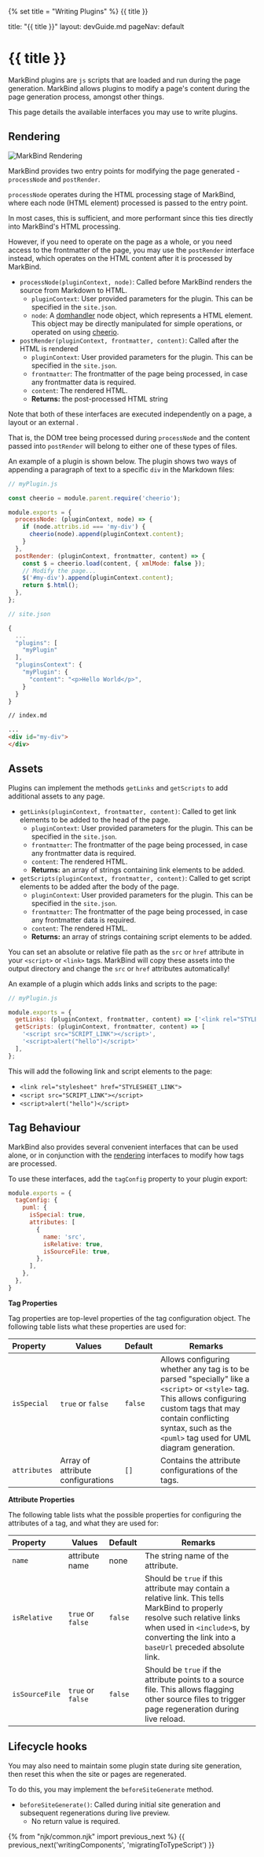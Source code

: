 {% set title = "Writing Plugins" %}
<span id="title" class="d-none">{{ title }}</span>

<frontmatter>
  title: "{{ title }}"
  layout: devGuide.md
  pageNav: default
</frontmatter>

# {{ title }}

MarkBind plugins are `js` scripts that are loaded and run during the page generation. MarkBind allows plugins to modify a page's content during the page generation process, amongst other things.

This page details the available interfaces you may use to write plugins.

## Rendering

![MarkBind Rendering]({{baseUrl}}/images/rendering.png)

MarkBind provides two entry points for modifying the page generated - `processNode` and `postRender`.

`processNode` operates during the HTML processing stage of MarkBind, where each node (HTML element) processed is passed
to the entry point.

In most cases, this is sufficient, and more performant since this ties directly into MarkBind's HTML processing.

However, if you need to operate on the page as a whole, or you need access to the frontmatter of the page, you may use the `postRender` interface instead, which operates on the HTML content after it is processed by MarkBind.

* `processNode(pluginContext, node)`: Called before MarkBind renders the source from Markdown to HTML.
  * `pluginContext`: User provided parameters for the plugin. This can be specified in the `site.json`.
  * `node`: A [domhandler](https://github.com/fb55/domhandler) node object, which represents a HTML element.
    This object may be directly manipulated for simple operations, or operated on using [cheerio](https://cheerio.js.org/).
* `postRender(pluginContext, frontmatter, content)`: Called after the HTML is rendered
  * `pluginContext`: User provided parameters for the plugin. This can be specified in the `site.json`.
  * `frontmatter`: The frontmatter of the page being processed, in case any frontmatter data is required.
  * `content`: The rendered HTML.
  * **Returns:** the post-processed HTML string

<box type="info">

Note that both of these interfaces are executed independently on a page, a layout or an
<popover>
<template slot="content">
Something referenced by a panel with a `src` attribute (`<panel src="...">`).
</template>
external
</popover>.

That is, the DOM tree being processed during `processNode` and the content passed into `postRender` will belong to either one of these types of files.
</box>

An example of a plugin is shown below. The plugin shows two ways of appending a paragraph of text to a specific `div` in the Markdown files:

```js
// myPlugin.js

const cheerio = module.parent.require('cheerio');

module.exports = {
  processNode: (pluginContext, node) => {
    if (node.attribs.id === 'my-div') {
      cheerio(node).append(pluginContext.content);
    }
  },
  postRender: (pluginContext, frontmatter, content) => {
    const $ = cheerio.load(content, { xmlMode: false });
    // Modify the page...
    $('#my-div').append(pluginContext.content);
    return $.html();
  },
};
```

```js
// site.json

{
  ...
  "plugins": [
    "myPlugin"
  ],
  "pluginsContext": {
    "myPlugin": {
      "content": "<p>Hello World</p>",
    }
  }
}
```

```md
// index.md

...
<div id="my-div">
</div>
```

## Assets

Plugins can implement the methods `getLinks` and `getScripts` to add additional assets to any page.

* `getLinks(pluginContext, frontmatter, content)`: Called to get link elements to be added to the head of the page.
  * `pluginContext`: User provided parameters for the plugin. This can be specified in the `site.json`.
  * `frontmatter`: The frontmatter of the page being processed, in case any frontmatter data is required.
  * `content`: The rendered HTML.
  * **Returns:** an array of strings containing link elements to be added.
* `getScripts(pluginContext, frontmatter, content)`: Called to get script elements to be added after the body of the page.
  * `pluginContext`: User provided parameters for the plugin. This can be specified in the `site.json`.
  * `frontmatter`: The frontmatter of the page being processed, in case any frontmatter data is required.
  * `content`: The rendered HTML.
  * **Returns:** an array of strings containing script elements to be added.

<box type="success" header="Local assets">

You can set an absolute or relative file path as the `src` or `href` attribute in your `<script>` or `<link>` tags.
MarkBind will copy these assets into the output directory and change the `src` or `href` attributes automatically!
</box>

An example of a plugin which adds links and scripts to the page:

```js
// myPlugin.js

module.exports = {
  getLinks: (pluginContext, frontmatter, content) => ['<link rel="STYLESHEET_LINK">'],
  getScripts: (pluginContext, frontmatter, content) => [
    '<script src="SCRIPT_LINK"></script>',
    '<script>alert("hello")</script>'
  ],
};

```

This will add the following link and script elements to the page:

* `<link rel="stylesheet" href="STYLESHEET_LINK">`
* `<script src="SCRIPT_LINK"></script>`
* `<script>alert("hello")</script>`

## Tag Behaviour

MarkBind also provides several convenient interfaces that can be used alone, or in conjunction with the [rendering](#rendering) interfaces to modify how tags are processed.

To use these interfaces, add the `tagConfig` property to your plugin export:

```js
module.exports = {
  tagConfig: {
    puml: {
      isSpecial: true,
      attributes: [
        {
          name: 'src',
          isRelative: true,
          isSourceFile: true,
        },
      ],
    },
  },
}
```

**Tag Properties**

Tag properties are top-level properties of the tag configuration object. The following table lists what these properties are used for:

Property | Values | Default | Remarks
:----- | ------- | ---- | ----
`isSpecial` | `true` or `false` | `false` | Allows configuring whether any tag is to be parsed "specially" like a `<script>` or `<style>` tag. This allows configuring custom tags that may contain conflicting syntax, such as the `<puml>` tag used for UML diagram generation.
`attributes` | Array of attribute configurations | `[]` | Contains the attribute configurations of the tags.

**Attribute Properties**

The following table lists what the possible properties for configuring the attributes of a tag, and what they are used for:

Property | Values | Default | Remarks
:----- | ------- | ---- | ----
`name` | attribute name | none | The string name of the attribute.
`isRelative` | `true` or `false` | `false` | Should be `true` if this attribute may contain a relative link. This tells MarkBind to properly resolve such relative links when used in `<include>`s, by converting the link into a `baseUrl` preceded absolute link.
`isSourceFile` | `true` or `false` | `false` | Should be `true` if the attribute points to a source file. This allows flagging other source files to trigger page regeneration during live reload.

## Lifecycle hooks

You may also need to maintain some plugin state during site generation, then reset this when the site or pages are regenerated.

To do this, you may implement the `beforeSiteGenerate` method.

* `beforeSiteGenerate()`: Called during initial site generation and subsequent regenerations during live preview.
  * No return value is required.

{% from "njk/common.njk" import previous_next %}
{{ previous_next('writingComponents', 'migratingToTypeScript') }}